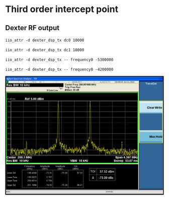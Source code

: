 # Third order intercept point
## Dexter RF output
`iio_attr -d dexter_dsp_tx dc0 10000`

`iio_attr -d dexter_dsp_tx dc1 10000`

`iio_attr -d dexter_dsp_tx -- frequency0 -5300000`

`iio_attr -d dexter_dsp_tx -- frequency0 -4200000`

![TOI Measurement](pictures/TOI_dexter.png)

